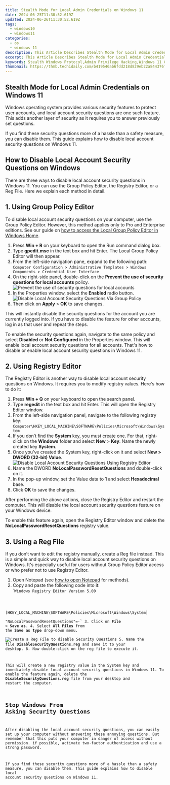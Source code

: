 ```yaml
---
title: Stealth Mode for Local Admin Credentials on Windows 11
date: 2024-06-25T11:30:52.619Z
updated: 2024-06-26T11:30:52.619Z
tags:
  - windows10
  - windows11
categories:
  - os
  - windows 11
description: This Article Describes Stealth Mode for Local Admin Credentials on Windows 11
excerpt: This Article Describes Stealth Mode for Local Admin Credentials on Windows 11
keywords: Stealth Windows Protocol,Admin Privilege Hacking,Windows 11 Credential Protection,Local Admin Security Breach,Invisible User Access,Gain Admin Control Safely,Silent Login Techniques
thumbnail: https://thmb.techidaily.com/b419546ab6fdd218d829eb22a844376fcf0d2afcf21c79595fda949de5f6b103.jpg
---
```


## Stealth Mode for Local Admin Credentials on Windows 11

 Windows operating system provides various security features to protect user accounts, and local account security questions are one such feature. This adds another layer of security as it requires you to answer previously set questions.

 If you find these security questions more of a hassle than a safety measure, you can disable them. This guide explains how to disable local account security questions on Windows 11\.

## How to Disable Local Account Security Questions on Windows

 There are three ways to disable local account security questions in Windows 11\. You can use the Group Policy Editor, the Registry Editor, or a Reg File. Here we explain each method in detail.

## 1\. Using Group Policy Editor

 To disable local account security questions on your computer, use the Group Policy Editor. However, this method applies only to Pro and Enterprise editions. See our guide on [how to access the Local Group Policy Editor in Windows Home](https://www.makeuseof.com/tag/access-group-policy-editor-even-windows-home-settings-try/).

1. Press **Win + R** on your keyboard to open the Run command dialog box.
2. Type **gpedit.msc** in the text box and hit Enter. The Local Group Policy Editor will then appear.
3. From the left-side navigation pane, expand to the following path:  
`Computer Configuration > Administrative Templates > Windows Components > Credential User Interface`
4. On the right-side panel, double-click on the **Prevent the use of security questions for local accounts** policy.  
![Prevent the use of security questions for local accounts](https://static1.makeuseofimages.com/wordpress/wp-content/uploads/2023/07/prevent-the-use-of-security-questions-for-local-accounts.jpg)
5. In the Properties window, select the **Enabled** radio button.  
![Disable Local Account Security Questions Via Group Policy](https://static1.makeuseofimages.com/wordpress/wp-content/uploads/2023/07/disable-local-account-security-questions-via-group-policy.jpg)
6. Then click on **Apply** \> **OK** to save changes.

 This will instantly disable the security questions for the account you are currently logged into. If you have to disable the feature for other accounts, log in as that user and repeat the steps.

 To enable the security questions again, navigate to the same policy and select **Disabled** or **Not Configured** in the Properties window. This will enable local account security questions for all accounts. That's how to disable or enable local account security questions in Windows 11\.

## 2\. Using Registry Editor

 The Registry Editor is another way to disable local account security questions on Windows. It requires you to modify registry values. Here's how to do it:

1. Press **Win + Q** on your keyboard to open the search panel.
2. Type **regedit** in the text box and hit Enter. This will open the Registry Editor window.
3. From the left-side navigation panel, navigate to the following registry key:  
`Computer\HKEY_LOCAL_MACHINE\SOFTWARE\Policies\Microsoft\Windows\System`
4. If you don’t find the **System** key, you must create one. For that, right-click on the **Windows** folder and select **New** \> **Key**. Name the newly created key **System**.
5. Once you’ve created the System key, right-click on it and select **New > DWORD (32-bit) Value**.  
![Disable Local Account Security Questions Using Registry Editor](https://static1.makeuseofimages.com/wordpress/wp-content/uploads/2023/07/disable-local-account-security-questions-using-registry-editor.jpg)
6. Name the DWORD **NoLocalPasswordResetQuestions** and double-click on it.
7. In the pop-up window, set the Value data to **1** and select **Hexadecimal** base.
8. Click **OK** to save the changes.

 After performing the above actions, close the Registry Editor and restart the computer. This will disable the local account security questions feature on your Windows device.

 To enable this feature again, open the Registry Editor window and delete the **NoLocalPasswordResetQuestions** registry value.

## 3\. Using a Reg File

 If you don’t want to edit the registry manually, create a Reg file instead. This is a simple and quick way to disable local account security questions on Windows. It's especially useful for users without Group Policy Editor access or who prefer not to use Registry Editor.

1. Open Notepad (see [how to open Notepad](https://www.makeuseof.com/windows-11-open-notepad/) for methods).
2. Copy and paste the following code into it:  
`<code>Windows Registry Editor Version 5.00  

[HKEY_LOCAL_MACHINE\SOFTWARE\Policies\Microsoft\Windows\System]  
"NoLocalPasswordResetQuestions"=-`
3. Click on **File** \> **Save as**.
4. Select **All Files** from the **Save as type** drop-down menu.  
![Create a Reg File to disable Security Questions](https://static1.makeuseofimages.com/wordpress/wp-content/uploads/2023/07/create-a-reg-file-to-disable-security-questions.jpg)
5. Name the file **DisableSecurityQuestions.reg** and save it to your desktop.
6. Now double-click on the reg file to execute it.

 This will create a new registry value in the System key and immediately disable local account security questions in Windows 11\. To enable the feature again, delete the **DisableSecurityQuestions.reg** file from your desktop and restart the computer.

## Stop Windows From Asking Security Questions

 After disabling the local account security questions, you can easily set up your computer without answering these annoying questions. But remember that this puts your computer in danger of access without permission. if possible, activate two-factor authentication and use a strong password.

 If you find these security questions more of a hassle than a safety measure, you can disable them. This guide explains how to disable local account security questions on Windows 11\.



<ins class="adsbygoogle"
      style="display:block"
      data-ad-client="ca-pub-7571918770474297"
      data-ad-slot="8358498916"
      data-ad-format="auto"
      data-full-width-responsive="true"></ins>